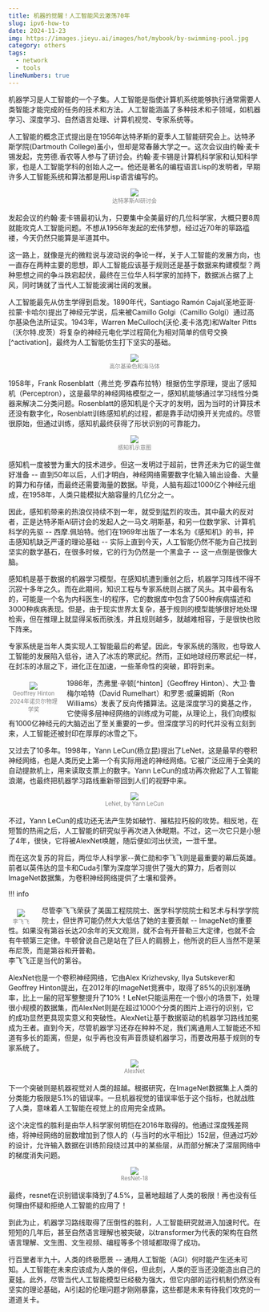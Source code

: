 ```yaml
---
title: 机器的觉醒！人工智能风云激荡70年
slug: ipv6-how-to
date: 2024-11-23
img: https://images.jieyu.ai/images/hot/mybook/by-swimming-pool.jpg
category: others
tags:
  - network
  - tools
lineNumbers: true  
---
```


机器学习是人工智能的一个子集。人工智能是指使计算机系统能够执行通常需要人类智能才能完成的任务的技术和方法。人工智能涵盖了多种技术和子领域，如机器学习、深度学习、自然语言处理、计算机视觉、专家系统等。

人工智能的概念正式提出是在1956年达特矛斯的夏季人工智能研究会上。达特矛斯学院(Dartmouth College)虽小，但却是常春藤大学之一。这次会议由约翰·麦卡锡发起，克劳德.香农等人参与了研讨会。约翰·麦卡锡是计算机科学家和认知科学家，也是人工智能学科的创始人之一。他还是著名的编程语言Lisp的发明者，早期许多人工智能系统和算法都是用Lisp语言编写的。

<div style='width:50%;text-align:center;margin: 0 auto 1rem'>
<img src='https://images.jieyu.ai/images/2024/11/dartmouth-ai-summer-research.jpg'>
<span style='font-size:0.8em;display:inline-block;width:100%;text-align:center;color:grey'>达特茅斯AI研讨会</span>
</div>

发起会议的约翰·麦卡锡最初认为，只要集中全美最好的几位科学家，大概只要8周就能攻克人工智能问题。不想从1956年发起的宏伟梦想，经过近70年的筚路褴褛，今天仍然只能算是半道其中。

这一路上，就像是光的微粒说与波动说的争论一样，关于人工智能的发展方向，也一直存在两种主要的思想，即人工智能应该基于规则还是基于数据来构建模型？两种思想之间的争斗跌宕起伏，最终在三位华人科学家的加持下，数据派占据了上风，同时铸就了当代人工智能波澜壮阔的发展。


人工智能最先从仿生学得到启发。1890年代，Santiago Ramón Cajal(圣地亚哥·拉蒙·卡哈尔)提出了神经元学说，后来被Camillo Golgi（Camillo Golgi）通过高尔基染色法所证实。1943年，Warren MeCulloch(沃伦.麦卡洛克)和Walter Pitts（沃尔特.皮茨）将复杂的神经元电化学过程简化为相对简单的信号交换[^activation]，最终为人工智能仿生打下坚实的基础。


<div style='width:50%;text-align:center;margin: 0 auto 1rem'>
<img src='https://images.jieyu.ai/images/2024/11/高尔基染色法和海马体.jpg'>
<span style='font-size:0.8em;display:inline-block;width:100%;text-align:center;color:grey'>高尔基染色和海马体</span>
</div>


1958年，Frank Rosenblatt（弗兰克·罗森布拉特）根据仿生学原理，提出了感知机（Perceptron），这是最早的神经网格模型之一，感知机能够通过学习线性分类器来解决二分类问题。Rosenblatt的感知机是个天才的发明，因为当时的计算技术还没有数字化，Rosenblatt训练感知机的过程，都是靠手动切换开关完成的。尽管很原始，但通过训练，感知机最终获得了形状识别的可靠能力。

<div style='width:75%;text-align:center;margin: 0 auto 1rem'>
<img src='https://images.jieyu.ai/images/2024/11/perceptron.png'>
<span style='font-size:0.8em;display:inline-block;width:100%;text-align:center;color:grey'>感知机示意图</span>
</div>

感知机一度被誉为重大的技术进步。但这一发明过于超前，世界还未为它的诞生做好准备 -- 直到50年以后，人们才明白，神经网络需要数字化输入输出设备、大量的算力和存储，而最终还需要海量的数据。毕竟，人脑有超过1000亿个神经元组成，在1958年，人类只能模拟大脑容量的几亿分之一。

因此，感知机带来的热浪仅持续不到一年，就受到猛烈的攻击。其中最大的反对者，正是达特矛斯AI研讨会的发起人之一马文.明斯基，和另一位数学家、计算机科学的先驱 -- 西摩.佩珀特。他们在1969年出版了一本名为《感知机》的书，抨击感知机缺乏严谨的理论基础 -- 实际上直到今天，人工智能仍然不能为自己找到坚实的数学基石，在很多时候，它的行为仍然是一个黑盒子 -- 这一点倒是很像大脑。

感知机是基于数据的机器学习模型。在感知机遭到重创之后，机器学习阵线不得不沉寂十多年之久。而在此期间，知识工程与专家系统则占据了风头。其中最有名的，可能是一个名为内科医生-I的程序，它的数据库中包含了500种疾病描述和3000种疾病表现。但是，由于现实世界太复杂，基于规则的模型能够很好地处理检索，但在推理上就显得呆板而肤浅，并且规则越多，就越难相容，于是很快也败下阵来。

专家系统是当年人类实现人工智能最后的希望。因此，专家系统的落败，也导致人工智能的发展陷入低谷，进入了冰冻的寒武纪。然而，正如地球经历寒武纪一样，在封冻的冰层之下，进化正在加速，一些革命性的突破，即将到来。

<div style='width:20%;float:left;padding: 0.5rem 1rem 0 0;text-align:center'>
<img src='https://images.jieyu.ai/images/2024/11/geoffrey-hinton.png'>
<span style='font-size:0.8em;display:inline-block;width:100%;text-align:center;color:grey'>Geoffrey Hinton 2024年诺贝尔物理学奖</span>
</div>

1986年，杰弗里·辛顿[^hinton]（Geoffrey Hinton）、大卫·鲁梅尔哈特（David Rumelhart）和罗恩·威廉姆斯（Ron Williams）发表了反向传播算法。这是深度学习的奠基之作，它使得多层神经网络的训练成为可能，从理论上，我们向模拟有1000亿神经元的大脑迈出了至关重要的一步。但深度学习的时代并没有立刻到来，人工智能还被封印在厚厚的冰雪之下。

又过去了10多年。1998年，Yann LeCun(杨立昆)提出了LeNet，这是最早的卷积神经网络，也是人类历史上第一个有实际用途的神经网络。它被广泛应用于全美的自动提款机上，用来读取支票上的数字。Yann LeCun的成功再次掀起了人工智能浪潮，也最终把机器学习路线重新带回到人们的视野中来。

<div style='width:50%;text-align:center;margin: 0 auto 1rem'>
<img src='https://images.jieyu.ai/images/2024/11/lenet.png'>
<span style='font-size:0.8em;display:inline-block;width:100%;text-align:center;color:grey'>LeNet, by Yann LeCun</span>
</div>

不过，Yann LeCun的成功还无法产生势如破竹、摧枯拉朽般的攻势。相反地，在短暂的热闹之后，人工智能的研究似乎再次进入休眠期。不过，这一次它只是小憩了4年，很快，它将被AlexNet唤醒，随后便如河出伏流，一泄千里。


而在这次复苏的背后，两位华人科学家--黄仁勋和李飞飞则是最重要的幕后英雄。前者以英伟达的显卡和Cuda引擎为深度学习提供了强大的算力，后者则以ImageNet数据集，为卷积神经网络提供了土壤和营养。


!!! info
    <div style='width:10%;float:left;padding: 0.5rem 1rem 0 0;text-align:center'>
    <img src='https://images.jieyu.ai/images/2024/11/the-worlds-i-see.png'>
    <span style='font-size:0.8em;display:inline-block;width:100%;text-align:center;color:grey'>李飞飞</span>
    </div>尽管李飞飞荣获了美国工程院院士、医学科学院院士和艺术与科学学院院士，但世界可能仍然大大低估了她的主要贡献 -- ImageNet的重要性。如果没有第谷长达20余年的天文观测，就不会有开普勒三大定律，也就不会有牛顿第三定律。牛顿曾说自己是站在了巨人的肩膀上，他所说的巨人当然不是莱布尼茨，而是第谷和开普勒。<br>李飞飞正是当代的第谷。

AlexNet也是一个卷积神经网络，它由Alex Krizhevsky, Ilya Sutskever和Geoffrey Hinton提出，在2012年的ImageNet竞赛中，取得了85%的识别准确率，比上一届的冠军整整提升了10%！LeNet只能运用在一个很小的场景下，处理很小规模的数据集，而AlexNet则是在超过1000个分类的图片上进行的识别，它的成功显然更具现实意义和突破性。AlexNet让基于数据驱动的机器学习路线加冕成为王者。直到今天，尽管机器学习还存在种种不足，我们离通用人工智能还不知道有多长的距离，但是，似乎再也没有声音质疑机器学习，而要改用基于规则的专家系统了。

<div style='width:50%;text-align:center;margin: 0 auto 1rem'>
<img src='https://images.jieyu.ai/images/2024/11/alexnet.jpg'>
<span style='font-size:0.8em;display:inline-block;width:100%;text-align:center;color:grey'>AlexNet</span>
</div>

下一个突破则是机器视觉对人类的超越。根据研究，在ImageNet数据集上人类的分类能力极限是5.1%的错误率。一旦机器视觉的错误率低于这个指标，也就战胜了人类，意味着人工智能在视觉上的应用完全成熟。

这个决定性的胜利是由华人科学家何明恺在2016年取得的。他通过深度残差网络，将神经网络的层数增加到了惊人的（与当时的水平相比）152层，但通过巧妙的设计，允许输入数据在训练阶段绕过其中的某些层，从而部分解决了深层网络中的梯度消失问题。

<div style='width:50%;text-align:center;margin: 0 auto 1rem'>
<img src='https://images.jieyu.ai/images/2024/11/resnet-18.png'>
<span style='font-size:0.8em;display:inline-block;width:100%;text-align:center;color:grey'>ResNet-18</span>
</div>

最终，resnet在识别错误率降到了4.5%，显著地超越了人类的极限！再也没有任何理由怀疑和拒绝人工智能的应用了！

到此为止，机器学习路线取得了压倒性的胜利，人工智能研究就进入加速时代。在短短的几年后，甚至自然语言理解也被突破，以transformer为代表的架构在自然语言理解、文生图、文生视频、编程等多个领域都取得了成功。

行百里者半九十。人类的终极愿景 -- 通用人工智能（AGI）何时能产生还未可知。人工智能在未来应该成为人类的伴侣，但此刻，人类的亚当还没能造出自己的夏娃。此外，尽管当代人工智能模型已经极为强大，但它内部的运行机制仍然没有坚实的理论基础，AI引起的伦理问题才刚刚暴露，这些都是未来有待我们攻克的一道道关卡。
